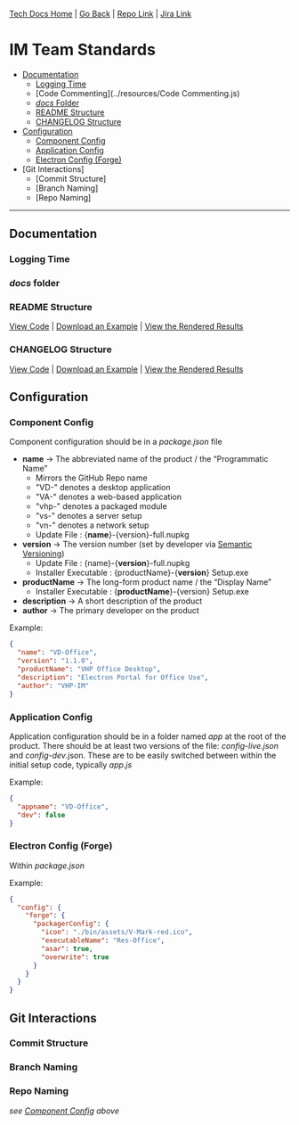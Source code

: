 [Tech Docs Home](../) | [Go Back](../) | [Repo Link](https://github.com/VHP1946/VHP1946.github.io) | [Jira Link](https://vhp.atlassian.net)

# IM Team Standards

- [Documentation](#documentation)
  - [Logging Time](#logging-time)
  - [Code Commenting](../resources/Code Commenting.js)
  - [*docs* Folder](#docs-folder)
  - [README Structure](#readme-structure)
  - [CHANGELOG Structure](#changelog-structure)
- [Configuration](#configuration)
  - [Component Config](#component-config)
  - [Application Config](#application-config)
  - [Electron Config (Forge)](#electron-config-forge)
- [Git Interactions]
  - [Commit Structure]
  - [Branch Naming]
  - [Repo Naming]

---

## Documentation

### Logging Time

### *docs* folder

### README Structure
[View Code](../resources/readme-example.md) |
<a href="../resources/readme-example.md" download="README.md">Download an Example</a> |
[View the Rendered Results](../resources/readme-example)

### CHANGELOG Structure
[View Code](../resources/changelog-example.md) |
<a href="../resources/changelog-example.md" download="CHANGELOG.md">Download an Example</a> |
[View the Rendered Results](../resources/changelog-example)


## Configuration

### Component Config
Component configuration should be in a *package.json* file
- **name** -> The abbreviated name of the product / the “Programmatic Name”
  - Mirrors the GitHub Repo name
  - "VD-" denotes a desktop application
  - "VA-" denotes a web-based application
  - "vhp-" denotes a packaged module
  - "vs-" denotes a server setup
  - "vn-" denotes a network setup
  - Update File : {**name**}-{version}-full.nupkg
- **version** -> The version number (set by developer via [Semantic Versioning](https://semver.org/))
  - Update File : {name}-{**version**}-full.nupkg
  - Installer Executable : {productName}-{**version**} Setup.exe
- **productName** -> The long-form product name / the “Display Name”
  - Installer Executable : {**productName**}-{version} Setup.exe
- **description** -> A short description of the product
- **author** -> The primary developer on the product

Example:
```json
{
  "name": "VD-Office",
  "version": "1.1.0",
  "productName": "VHP Office Desktop",
  "description": "Electron Portal for Office Use",
  "author": "VHP-IM"
}
```

### Application Config
Application configuration should be in a folder named *app* at the root of the product. There should be at least two versions of the file: *config-live.json* and *config-dev*.json. These are to be easily switched between within the initial setup code, typically *app.js*

Example:
```json
{
  "appname": "VD-Office",
  "dev": false
}
```

### Electron Config (Forge)
Within *package.json*

Example:
```json
{
  "config": {
    "forge": {
      "packagerConfig": {
        "icon": "./bin/assets/V-Mark-red.ico",
        "executableName": "Res-Office",
        "asar": true,
        "overwrite": true
      }
    }
  }
}
```

## Git Interactions

### Commit Structure

### Branch Naming

### Repo Naming
*see [Component Config](#component-config) above*